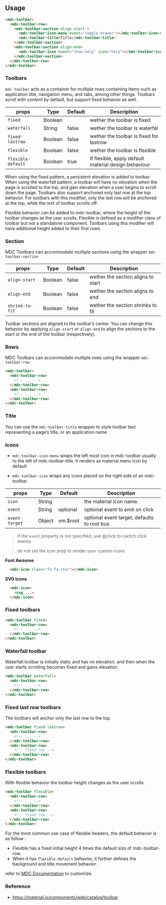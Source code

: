 ## Usage

```html
<mdc-toolbar>
  <mdc-toolbar-row>
    <mdc-toolbar-section align-start >
      <mdc-toolbar-icon-menu event="toggle-drawer"></mdc-toolbar-icon-menu>
      <mdc-toolbar-title>Title</mdc-toolbar-title>
    </mdc-toolbar-section>
    <mdc-toolbar-section align-end>
      <mdc-toolbar-icon event="show-help" icon="help"></mdc-toolbar-icon>
    </mdc-toolbar-section>
  </mdc-toolbar-row>
</mdc-toolbar>
```


### Toolbars

`mdc-toolbar` acts as a container for multiple rows containing items such as
application title, navigation menu, and tabs, among other things.
Toolbars scroll with content by default, but support fixed behavior as well.


| props | Type | Default | Description |
|-------|------|---------|-------------|
|`fixed`|Boolean|| wether the toolbar is fixed |
|`waterfall`| String|false| wether the toolbar is waterfal |
|`fixed-lastrow`| Boolean|false| wether the toolbar is fixed for lastrow |
|`flexible`|Boolean|false| wether the toolbar is flexible |
|`flexible-default`|Boolean| true | if flexible, apply default material design behaviour |

When using the fixed pattern, a persistent elevation is added to toolbar.
When using the waterfall pattern, a toolbar will have no elevation when the page
is scrolled to the top, and gain elevation when a user begins to scroll down the
page. Toolbars also support anchored only last row at the top behavior.
For toolbars with this modifier, only the last row will be anchored at the top,
while the rest of toolbar scrolls off.

Flexible behavior can be added to mdc-toolbar, where the height of the toolbar
changes as the user scrolls. Flexible is defined as a modifier class of toolbar
but not a standalone component. Toolbars using this modifier will have
additional height added to their first rows.

### Section

MDC Toolbars can accommodate multiple sections using the wrapper `mdc-toolbar-section`

| props | Type | Default | Description |
|-------|------|---------|-------------|
|`align-start`|Boolean|false| wether the section aligns to start |
|`align-end`|Boolean|false| wether the section aligns to end |
|`shrink-to-fit`|Boolean|false| wether the section shrinks to fit |

Toolbar sections are aligned to the toolbar’s center. You can change this 
behavior by applying `align-start` or `align-end` to align the sections to the 
start or the end of the toolbar (respectively).


### Rows

MDC Toolbars can accommodate multiple rows using the wrapper `mdc-toolbar-row`

```html
<mdc-toolbar>
  <mdc-toolbar-row>
    <!-- ... -->
  </mdc-toolbar-row>
  <mdc-toolbar-row>
    <!-- ... -->
  </mdc-toolbar-row>
</mdc-toolbar>
```

### Title

You can use the `mdc-toolbar-title` wrapper to style toolbar text representing 
a page’s title, or an application name.


### Icons

- `mdc-toolbar-icon-menu` wraps the left most icon in mdc-toolbar usually to 
the left of mdc-toolbar-title. It renders as material menu icon by default

- `mdc-toolbar-icon` wraps any icons placed on the right side of an
mdc-toolbar.

| props | Type | Default | Description |
|-------|------|---------|-------------|
|`icon`|String|          | the material icon name. |
|`event`|String| optional | optional event to emit on click  |
|`event-target`|Object| vm.$root | optional event target, defaults to root bus |

> if the `event` property is not specified, use @click to cactch click events

> do not set the icon prop to render your custom icons 

**Font Awsome**

```html
  <mdc-icon class="fa fa-star"></mdc-icon>
```

**SVG Icons**

```html
  <mdc-icon> 
    <svg ...> 
  </mdc-icon>
```

### Fixed toolbars

```html
<mdc-toolbar fixed>
  <mdc-toolbar-row>
    <!-- ... -->
  </mdc-toolbar-row>
</mdc-toolbar>
```

### Waterfall toolbar

Waterfall toolbar is initially static and has no elevation, and then when the
user starts scrolling becomes fixed and gains elevation.

```html
<mdc-toolbar waterfall>
  <mdc-toolbar-row>
    <!-- ... -->
  </mdc-toolbar-row>
</mdc-toolbar>
```

### Fixed last row toolbars

The toolbars will anchor only the last row to the top.

```html
<mdc-toolbar fixed-lastrow>
  <mdc-toolbar-row>
    <!-- ... -->
  </mdc-toolbar-row>
  <mdc-toolbar-row>
    <!-- fixed row -->
  </mdc-toolbar-row>
</mdc-toolbar>
```

### Flexible toolbars

With flexible behavior the toolbar height changes as the user scrolls. 

```html
<mdc-toolbar flexible>
  <mdc-toolbar-row>
    <!-- ... -->
  </mdc-toolbar-row>
  <mdc-toolbar-row>
    <!-- fixed row -->
  </mdc-toolbar-row>
</mdc-toolbar>
```

For the most common use case of flexible headers, the default behavior is as
follow :

- Flexible has a fixed initial height 4 times the default size of mdc-toolbar-row.
- When it has `flexible-default` behavior, it further defines the background and title movement behavior.

refer to [MDC Documentation](https://material.io/components/web/catalog/toolbar/#flexible-toolbar-requires-javascript) to customize.


### Reference
- <https://material.io/components/web/catalog/toolbar>
